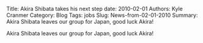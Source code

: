 Title: Akira Shibata takes his next step
date: 2010-02-01
Authors: Kyle Cranmer
Category: Blog
Tags: jobs
Slug: News-from-02-01-2010
Summary:  Akira Shibata leaves our group for Japan, good luck Akira!



 Akira Shibata leaves our group for Japan, good luck Akira!

